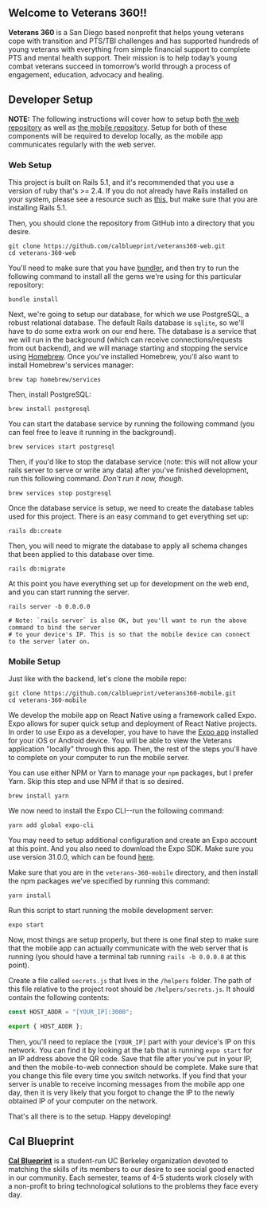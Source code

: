 ## Welcome to Veterans 360!!

**Veterans 360** is a San Diego based nonprofit that helps young veterans cope with transition and PTS/TBI challenges and has supported hundreds of young veterans with everything from simple financial support to complete PTS and mental health support. Their mission is to help today’s young combat veterans succeed in tomorrow’s world through a process of engagement, education, advocacy and healing.

## Developer Setup

**NOTE:** The following instructions will cover how to setup both [the web repository](https://github.com/calblueprint/veterans360-web) as well as [the mobile repository](). Setup for both of these components will be required to develop locally, as the mobile app communicates regularly with the web server.

### Web Setup

This project is built on Rails 5.1, and it's recommended that you use a version of ruby that's >= 2.4. If you do not already have Rails installed on your system, please see a resource such as [this](http://railsapps.github.io/installrubyonrails-mac.html), but make sure that you are installing Rails 5.1.

Then, you should clone the repository from GitHub into a directory that you desire.

```
git clone https://github.com/calblueprint/veterans360-web.git
cd veterans-360-web
```

You'll need to make sure that you have [bundler](https://bundler.io/), and then try to run the following command to install all the gems we're using for this particular repository:

```
bundle install
```

Next, we're going to setup our database, for which we use PostgreSQL, a robust relational database. The default Rails database is `sqlite`, so we'll have to do some extra work on our end here. The database is a service that we will run in the background (which can receive connections/requests from out backend), and we will manage starting and stopping the service using [Homebrew](https://brew.sh/). Once you've installed Homebrew, you'll also want to install Homebrew's services manager:

```
brew tap homebrew/services
```

Then, install PostgreSQL:

```
brew install postgresql
```

You can start the database service by running the following command (you can feel free to leave it running in the background).

```
brew services start postgresql
```

Then, if you'd like to stop the database service (note: this will not allow your rails server to serve or write any data) after you've finished development, run this following command. _Don't run it now, though._

```
brew services stop postgresql
```

Once the database service is setup, we need to create the database tables used for this project. There is an easy command to get everything set up:

```
rails db:create
```

Then, you will need to migrate the database to apply all schema changes that been applied to this database over time.

```
rails db:migrate
```

At this point you have everything set up for development on the web end, and you can start running the server.

```
rails server -b 0.0.0.0

# Note: `rails server` is also OK, but you'll want to run the above command to bind the server
# to your device's IP. This is so that the mobile device can connect to the server later on.
```

### Mobile Setup

Just like with the backend, let's clone the mobile repo:

```
git clone https://github.com/calblueprint/veterans360-mobile.git
cd veterans-360-mobile
```

We develop the mobile app on React Native using a framework called Expo. Expo allows for super quick setup and deployment of React Native projects. In order to use Expo as a developer, you have to have the [Expo app](https://expo.io/tools#client) installed for your iOS or Android device. You will be able to view the Veterans application "locally" through this app. Then, the rest of the steps you'll have to complete on your computer to run the mobile server.

You can use either NPM or Yarn to manage your `npm` packages, but I prefer Yarn. Skip this step and use NPM if that is so desired.

```
brew install yarn
```

We now need to install the Expo CLI--run the following command:

```
yarn add global expo-cli
```

You may need to setup additional configuration and create an Expo account at this point. And you also need to download the Expo SDK. Make sure you use version 31.0.0, which can be found [here](https://github.com/expo/react-native/archive/sdk-31.0.0.tar.gz).

Make sure that you are in the `veterans-360-mobile` directory, and then install the npm packages we've specified by running this command:

```
yarn install
```

Run this script to start running the mobile development server:

```
expo start
```

Now, most things are setup properly, but there is one final step to make sure that the mobile app can actually communicate with the web server that is running (you should have a terminal tab running `rails -b 0.0.0.0` at this point).

Create a file called `secrets.js` that lives in the `/helpers` folder. The path of this file relative to the project root should be `/helpers/secrets.js`. It should contain the following contents:

```javascript
const HOST_ADDR = "[YOUR_IP]:3000";

export { HOST_ADDR };
```

Then, you'll need to replace the `[YOUR_IP]` part with your device's IP on this network. You can find it by looking at the tab that is running `expo start` for an IP address above the QR code. Save that file after you've put in your IP, and then the mobile-to-web connection should be complete. Make sure that you change this file every time you switch networks. If you find that your server is unable to receive incoming messages from the mobile app one day, then it is very likely that you forgot to change the IP to the newly obtained IP of your computer on the network.

That's all there is to the setup. Happy developing!

## Cal Blueprint

**[Cal Blueprint](http://www.calblueprint.org/)** is a student-run UC Berkeley organization devoted to matching the skills of its members to our desire to see social good enacted in our community. Each semester, teams of 4-5 students work closely with a non-profit to bring technological solutions to the problems they face every day.
